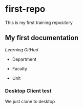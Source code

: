 # first-repo
This is my first training repository 

## My first documentation 
*Learning GitHud*

* Department
- Faculty
+ Unit 

### Desktop Client test
We just clone to desktop
